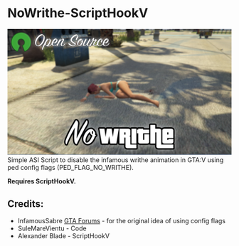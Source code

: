 # NoWrithe-ScriptHookV
![Screenshot](NoWrithe.png)
Simple ASI Script to disable the infamous writhe animation in GTA:V using ped config flags (PED_FLAG_NO_WRITHE). 

**Requires ScriptHookV.**

## Credits:
- InfamousSabre [GTA Forums](https://gtaforums.com/topic/827579-ped-config-flags/?do=findComment&comment=1068558213) - for the original idea of using config flags
- SuleMareVientu - Code
- Alexander Blade - ScriptHookV
